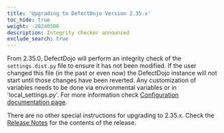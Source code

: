 ```yaml
---
title: 'Upgrading to DefectDojo Version 2.35.x'
toc_hide: true
weight: -20240506
description: Integrity checker announced
exclude_search: true
---
```


From 2.35.0, DefectDojo will perform an integrity check of the `settings.dist.py` file to ensure it has not been modified. If the user changed this file (in the past or even now) the DefectDojo instance will not start until those changes have been reverted.
Any customization of variables needs to be done via environmental variables or in 'local_settings.py'.
For more information check [Configuration documentation page](https://documentation.defectdojo.com/getting_started/configuration/).

There are no other special instructions for upgrading to 2.35.x. Check the [Release Notes](https://github.com/DefectDojo/django-DefectDojo/releases/tag/2.35.0) for the contents of the release.
